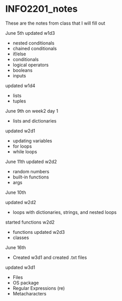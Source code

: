 # INFO2201_notes
These are the notes from class that I will fill out

June 5th
updated w1d3
- nested conditionals
- chained conditionals
- if/else
- conditionals
- logical operators
- booleans
- inputs

updated w1d4
- lists
- tuples

June 9th
on week2 day 1
- lists and dictionaries

updated w2d1
- updating variables
- for loops
- while loops

June 11th
updated w2d2
- random numbers
- built-in functions
- args

June 10th

updated w2d2
- loops with dictionaries, strings, and nested loops

started functions w2d2
- functions
updated w2d3
- classes

June 16th
- Created w3d1 and created .txt files

updated w3d1
- Files
- OS package
- Regular Expressions (re)
- Metacharacters

